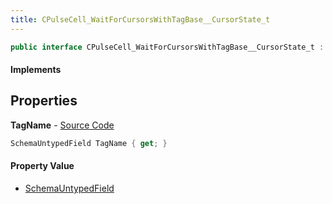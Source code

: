 ```yaml
---
title: CPulseCell_WaitForCursorsWithTagBase__CursorState_t
---
```


```csharp
public interface CPulseCell_WaitForCursorsWithTagBase__CursorState_t : ISchemaClass<CPulseCell_WaitForCursorsWithTagBase__CursorState_t>, ISchemaField, ISchemaClass, INativeHandle
```

#### Implements

## Properties

**TagName** - [Source Code](https://github.com/swiftly-solution/swiftlys2/blob/main/managed/src/SwiftlyS2.Generated/Schemas/Interfaces/CPulseCell_WaitForCursorsWithTagBase__CursorState_t.cs#L17)

```csharp
SchemaUntypedField TagName { get; }
```

#### Property Value

- [SchemaUntypedField](/docs/api/shared/schemas/schemauntypedfield)

